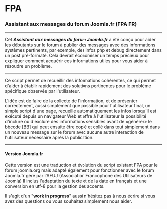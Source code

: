 FPA
===

### Assistant aux messages du forum Joomla.fr (FPA FR)
***
Cet **_Assistant aux messages du forum Joomla.fr_** a été conçu pour aider les débutants sur le forum à publier des messages avec des informations systèmes pertinents, par exemple, des infos php et debug directement dans un post pré-formaté. Cela devrait économiser un temps précieux pour expliquer comment acquérir ces informations utiles pour vous aider à résoudre un problème.
***

Ce script permet de recueillir des informations cohérentes, ce qui permet d'aider à établir rapidement des solutions pertinentes pour le problème spécifique observée par l'utilisateur.

L'idée est de faire de la collecte de l'information, et de présenter correctement, aussi simplement que possible pour l'utilisateur final, un simple script d'une page, recueille automatiquement les infos lorsqu'il est exécuté depuis un navigateur Web et offre à l'utilisateur la possibilité d'inclure ou d'exclure des informations sensibles avant de «générer» le bbcode [BB] qui peut ensuite être copié et collé dans tout simplement dans un nouveau message sur le forum avec aucune autre interaction de l'utilisateur nécessaire après la publication.
***


#### Version Joomla.fr
Cette version est une traduction et évolution du script existant FPA pour le forum joomla.org mais adapté également pour fonctionner avec le forum Joomla.fr géré par l'AFUJ (Association Francophone des Utilisateurs de Joomla)
Il inclus l'adaptation du texte et de la date en français et une conversion en utf-8 pour la gestion des accents.

Il s'agit d'un "**work in progress**" aussi n'hésitez pas à nous écrire si vous avez des questions ou vous souhaitez simplement nous aider.
